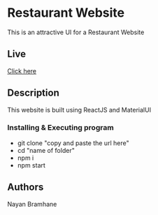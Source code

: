 # Restaurant Website

This is an attractive UI for a Restaurant Website

## Live

[Click here](https://restaurant-website-3ba104.netlify.app)

## Description

This website is built using ReactJS and MaterialUI

### Installing & Executing program

* git clone "copy and paste the url here"
* cd "name of folder"
* npm i
* npm start

## Authors

Nayan Bramhane
